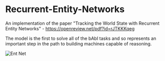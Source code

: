 # Recurrent-Entity-Networks
An implementation of the paper "Tracking the World State with Recurrent Entity Networks" - https://openreview.net/pdf?id=rJTKKKqeg

The model is the first to solve all of the bAbI tasks and so represents an important step in the path to building machines
capable of reasoning.

![Ent Net](https://github.com/Razcle/Recurrent-Entity-Networks/edit/master/Network.tiff")

